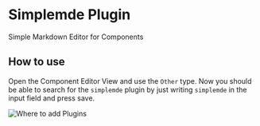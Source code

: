 # Simplemde Plugin
Simple Markdown Editor for Components

## How to use

Open the Component Editor View and use the `Other` type. Now you should be able to search for the `simplemde` plugin by just writing `simplemde` in the input field and press save.

![Where to add Plugins](https://a.storyblok.com/f/40039/40f6e6b955/bildschirmfoto-2016-12-20-um-09-15-01.png)

